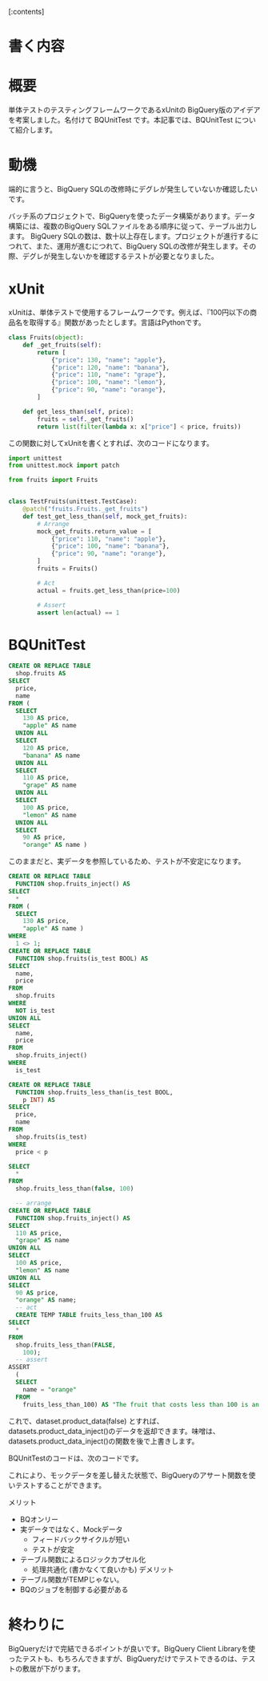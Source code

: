 <!-- 
title: BigQuery UnitTest 手法提案
date: 2021-11-26T20:47:00+09:00
draft: false
description: 
image: 
icon: ⚡️
-->


[:contents]

# 書く内容

# 概要
単体テストのテスティングフレームワークであるxUnitの BigQuery版のアイデアを考案しました。名付けて BQUnitTest です。本記事では、BQUnitTest について紹介します。

# 動機
端的に言うと、BigQuery SQLの改修時にデグレが発生していないか確認したいです。


バッチ系のプロジェクトで、BigQueryを使ったデータ構築があります。データ構築には、複数のBigQuery SQLファイルをある順序に従って、テーブル出力します。
BigQuery SQLの数は、数十以上存在します。プロジェクトが進行するにつれて、また、運用が進むにつれて、BigQuery SQLの改修が発生します。その際、デグレが発生しないかを確認するテストが必要となりました。

# xUnit
xUnitは、単体テストで使用するフレームワークです。例えば、『100円以下の商品名を取得する』関数があったとします。言語はPythonです。


```python
class Fruits(object):
    def _get_fruits(self):
        return [
            {"price": 130, "name": "apple"},
            {"price": 120, "name": "banana"},
            {"price": 110, "name": "grape"},
            {"price": 100, "name": "lemon"},
            {"price": 90, "name": "orange"},
        ]

    def get_less_than(self, price):
        fruits = self._get_fruits()
        return list(filter(lambda x: x["price"] < price, fruits))
```

この関数に対してxUnitを書くとすれば、次のコードになります。

```python
import unittest
from unittest.mock import patch

from fruits import Fruits


class TestFruits(unittest.TestCase):
    @patch("fruits.Fruits._get_fruits")
    def test_get_less_than(self, mock_get_fruits):
        # Arrange
        mock_get_fruits.return_value = [
            {"price": 110, "name": "apple"},
            {"price": 100, "name": "banana"},
            {"price": 90, "name": "orange"},
        ]
        fruits = Fruits()

        # Act
        actual = fruits.get_less_than(price=100)

        # Assert
        assert len(actual) == 1
```

# BQUnitTest

```sql
CREATE OR REPLACE TABLE
  shop.fruits AS
SELECT
  price,
  name
FROM (
  SELECT
    130 AS price,
    "apple" AS name
  UNION ALL
  SELECT
    120 AS price,
    "banana" AS name
  UNION ALL
  SELECT
    110 AS price,
    "grape" AS name
  UNION ALL
  SELECT
    100 AS price,
    "lemon" AS name
  UNION ALL
  SELECT
    90 AS price,
    "orange" AS name )
```

このままだと、実データを参照しているため、テストが不安定になります。


```sql
CREATE OR REPLACE TABLE
  FUNCTION shop.fruits_inject() AS
SELECT
  *
FROM (
  SELECT
    130 AS price,
    "apple" AS name )
WHERE
  1 <> 1;
CREATE OR REPLACE TABLE
  FUNCTION shop.fruits(is_test BOOL) AS
SELECT
  name,
  price
FROM
  shop.fruits
WHERE
  NOT is_test
UNION ALL
SELECT
  name,
  price
FROM
  shop.fruits_inject()
WHERE
  is_test
```

```sql
CREATE OR REPLACE TABLE
  FUNCTION shop.fruits_less_than(is_test BOOL,
    p INT) AS
SELECT
  price,
  name
FROM
  shop.fruits(is_test)
WHERE
  price < p
```

```sql
SELECT
  *
FROM
  shop.fruits_less_than(false, 100)
```

```sql
  -- arrange
CREATE OR REPLACE TABLE
  FUNCTION shop.fruits_inject() AS
SELECT
  110 AS price,
  "grape" AS name
UNION ALL
SELECT
  100 AS price,
  "lemon" AS name
UNION ALL
SELECT
  90 AS price,
  "orange" AS name;
  -- act
  CREATE TEMP TABLE fruits_less_than_100 AS
SELECT
  *
FROM
  shop.fruits_less_than(FALSE,
    100);
  -- assert
ASSERT
  (
  SELECT
    name = "orange"
  FROM
    fruits_less_than_100) AS "The fruit that costs less than 100 is an orange."
```

これで、dataset.product_data(false) とすれば、datasets.product_data_inject()のデータを返却できます。味噌は、datasets.product_data_inject()の関数を後で上書きします。


BQUnitTestのコードは、次のコードです。

これにより、モックデータを差し替えた状態で、BigQueryのアサート関数を使いテストすることができます。

メリット
* BQオンリー
* 実データではなく、Mockデータ
   * フィードバックサイクルが短い
   * テストが安定
* テーブル関数によるロジックカプセル化
   * 処理共通化 (書かなくて良いかも)
デメリット
* テーブル関数がTEMPじゃない。
* BQのジョブを制御する必要がある

# 終わりに
BigQueryだけで完結できるポイントが良いです。BigQuery Client Libraryを使ったテストも、もちろんできますが、BigQueryだけでテストできるのは、テストの敷居が下がります。